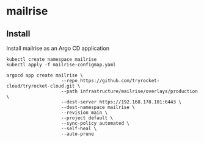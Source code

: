 # mailrise

## Install

Install mailrise as an Argo CD application

    kubectl create namespace mailrise
    kubectl apply -f mailrise-configmap.yaml

    argocd app create mailrise \
                        --repo https://github.com/tryrocket-cloud/tryrocket-cloud.git \
                        --path infrastructure/mailrise/overlays/production \
                        --dest-server https://192.168.178.101:6443 \
                        --dest-namespace mailrise \
                        --revision main \
                        --project default \
                        --sync-policy automated \
                        --self-heal \
                        --auto-prune